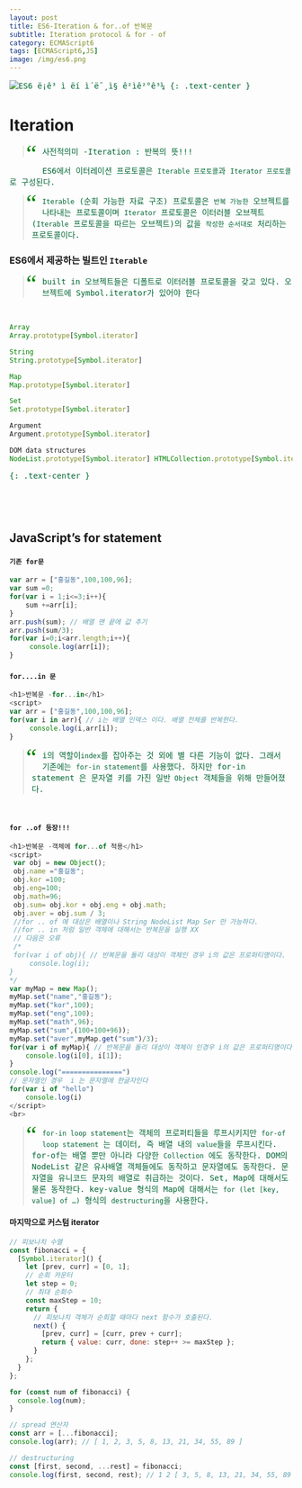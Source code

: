 ```yaml
---
layout: post
title: ES6-Iteration & for..of 반복문
subtitle: Iteration protocol & for - of 
category: ECMAScript6
tags: [ECMAScript6,JS]
image: /img/es6.png
---
```




![ES6 ë¡ê³ ì ëí ì´ë¯¸ì§ ê²ìê²°ê³¼](https://encrypted-tbn0.gstatic.com/images?q=tbn:ANd9GcQZQDfcv4WVz-yyJJNhDs4cuyKju7OuSkA4gaj9D2BXYVPvhSIqBw)
{: .text-center }

# Iteration


<style>
blockquote:before {
  content: "\201C";
  font-size: 3em;
  font-family: Georgia;
  color: green;
  float: left;
  margin: -10px 10px 0px -10px;
}
p{
    font-family:Monospace;
    color:#006633;
}
</style>
<blockquote>
<p>사전적의미 -Iteration : 반복의 뜻!!!  </p>
</blockquote>



ES6에서 이터레이션 프로토콜은 `Iterable 프로토콜`과 `Iterator 프로토콜`로 구성된다. 



> `Iterable` (순회 가능한 자료 구조) 프로토콜은 `반복 가능한` 오브젝트를 나타내는 프로토콜이며 `Iterator` 프로토콜은 이터러블 오브젝트(`Iterable` 프로토콜을 따르는 오브젝트)의 값을 `작성한 순서대로` 처리하는 프로토콜이다.

### ES6에서 제공하는 빌트인 `Iterable`


>built in 오브젝트들은 디폴트로 이터러블 프로토콜을 갖고 있다.
오브젝트에 Symbol.iterator가 있어야 한다
<br>


```typescript
Array
Array.prototype[Symbol.iterator]

String
String.prototype[Symbol.iterator]

Map
Map.prototype[Symbol.iterator]

Set
Set.prototype[Symbol.iterator]

Argument
Argument.prototype[Symbol.iterator]

DOM data structures
NodeList.prototype[Symbol.iterator] HTMLCollection.prototype[Symbol.iterator]
```


{: .text-center } 

<br>





<br><u></u>

## JavaScript’s for statement

#### `기존 for문`
```js
var arr = ["홍길동",100,100,96];
var sum =0;
for(var i = 1;i<=3;i++){
	sum +=arr[i];
}
arr.push(sum); // 배열 맨 끝에 값 추기 
arr.push(sum/3);
for(var i=0;i<arr.length;i++){
	 console.log(arr[i]);
}

```

#### `for....in 문`
```js
<h1>반복문 -for...in</h1>
<script>
var arr = ["홍길동",100,100,96];
for(var i in arr){ // i는 배열 인덱스 이다. 배열 전체를 반복한다.
	 console.log(i,arr[i]);
}
```
>i의 역할이`index`를 잡아주는 것 외에 별 다른 기능이 없다. 
그래서 기존에는 `for-in statement`를 사용했다. 
하지만 for-in statement 은 문자열 키를 가진 일반` Object` 객체들을 위해 만들어졌다.

<br>


#### `for ..of 등장!!!`
```js
<h1>반복문 -객체에 for...of 적용</h1>
<script>
 var obj = new Object();
 obj.name ="홍길동";
 obj.kor =100;
 obj.eng=100;
 obj.math=96;
 obj.sum= obj.kor + obj.eng + obj.math;
 obj.aver = obj.sum / 3;
 //for .. of 에 대상은 배열이나 String NodeList Map Ser 만 가능하다.
 //for .. in 처럼 일반 객체에 대해서는 반복문을 실행 XX
 // 다음은 오류
 /*
 for(var i of obj){ // 반복문을 돌리 대상이 객체인 경우 i의 값은 프로퍼티명이다.
	 console.log(i);
}
*/
var myMap = new Map();
myMap.set("name","홍길동");
myMap.set("kor",100);
myMap.set("eng",100);
myMap.set("math",96);
myMap.set("sum",(100+100+96));
myMap.set("aver",myMap.get("sum")/3);
for(var i of myMap){ // 반복문을 돌리 대상이 객체이 인경우 i의 값은 프로퍼티명이다.
    console.log(i[0], i[1]);
}
console.log("===============")
// 문자열인 경우  i 는 문자열에 한글자인다
for(var i of "hello")
	console.log(i)
</script>
<br>

```
>`for-in loop statement`는 객체의 프로퍼티들을 루프시키지만
`for-of loop statement` 는 데이터, 즉 배열 내의 `value`들을 루프시킨다. 
 for-of는 배열 뿐만 아니라 다양한  `Collection` 에도 동작한다. 
 DOM의 NodeList 같은 유사배열 객체들에도 동작하고 문자열에도 동작한다. 
 문자열을 유니코드 문자의 배열로 취급하는 것이다. 
 Set, Map에 대해서도 물론 동작한다. key-value 형식의 Map에 대해서는 
 `for (let [key, value] of …)` 형식의 `destructuring`을 사용한다.


#### 마지막으로 커스텀 iterator 

```js
// 피보나치 수열
const fibonacci = {
  [Symbol.iterator]() {
    let [prev, curr] = [0, 1];
    // 순회 카운터
    let step = 0;
    // 최대 순회수
    const maxStep = 10;
    return {
      // 피보나치 객체가 순회할 때마다 next 함수가 호출된다.
      next() {
        [prev, curr] = [curr, prev + curr];
        return { value: curr, done: step++ >= maxStep };
      }
    };
  }
};

for (const num of fibonacci) {
  console.log(num);
}

// spread 연산자
const arr = [...fibonacci];
console.log(arr); // [ 1, 2, 3, 5, 8, 13, 21, 34, 55, 89 ]

// destructuring
const [first, second, ...rest] = fibonacci;
console.log(first, second, rest); // 1 2 [ 3, 5, 8, 13, 21, 34, 55, 89 ]
```

